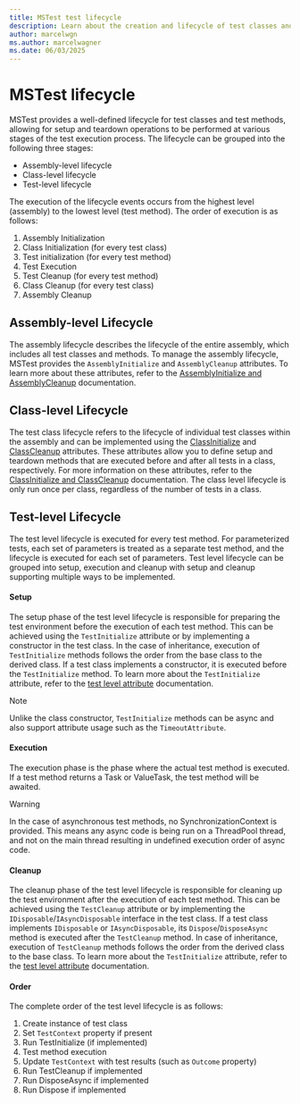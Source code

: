 ```yaml
---
title: MSTest test lifecycle
description: Learn about the creation and lifecycle of test classes and test methods in MSTest.
author: marcelwgn
ms.author: marcelwagner
ms.date: 06/03/2025
---
```


# MSTest lifecycle

MSTest provides a well-defined lifecycle for test classes and test methods, allowing for setup and teardown operations to be performed at various stages of the test execution process. The lifecycle can be grouped into the following three stages:

- Assembly-level lifecycle
- Class-level lifecycle
- Test-level lifecycle

The execution of the lifecycle events occurs from the highest level (assembly) to the lowest level (test method). The order of execution is as follows:

1. Assembly Initialization
1. Class Initialization (for every test class)
1. Test initialization (for every test method)
1. Test Execution
1. Test Cleanup (for every test method)
1. Class Cleanup (for every test class)
1. Assembly Cleanup

## Assembly-level Lifecycle

The assembly lifecycle describes the lifecycle of the entire assembly, which includes all test classes and methods.
To manage the assembly lifecycle, MSTest provides the `AssemblyInitialize` and `AssemblyCleanup` attributes.
To learn more about these attributes, refer to the [AssemblyInitialize and AssemblyCleanup](./unit-testing-mstest-writing-tests-attributes.md#assembly-level) documentation.

## Class-level Lifecycle

The test class lifecycle refers to the lifecycle of individual test classes within the assembly and can be implemented using the [ClassInitialize](xref:Microsoft.VisualStudio.TestTools.UnitTesting.ClassInitializeAttribute) and [ClassCleanup](xref:Microsoft.VisualStudio.TestTools.UnitTesting.ClassCleanupAttribute) attributes.
These attributes allow you to define setup and teardown methods that are executed before and after all tests in a class, respectively.
For more information on these attributes, refer to the [ClassInitialize and ClassCleanup](./unit-testing-mstest-writing-tests-attributes.md#class-level) documentation.
The class level lifecycle is only run once per class, regardless of the number of tests in a class.

## Test-level Lifecycle

The test level lifecycle is executed for every test method. For parameterized tests, each set of parameters is treated as a separate test method, and the lifecycle is executed for each set of parameters.
Test level lifecycle can be grouped into setup, execution and cleanup with setup and cleanup supporting multiple ways to be implemented.

#### Setup

The setup phase of the test level lifecycle is responsible for preparing the test environment before the execution of each test method. This can be achieved using the `TestInitialize` attribute or by implementing a constructor in the test class. In the case of inheritance, execution of `TestInitialize` methods follows the order from the base class to the derived class. If a test class implements a constructor, it is executed before the `TestInitialize` method. To learn more about the `TestInitialize` attribute, refer to the [test level attribute](./unit-testing-mstest-writing-tests-attributes.md#test-level) documentation.

> [!NOTE]
> Unlike the class constructor, `TestInitialize` methods can be async and also support attribute usage such as the `TimeoutAttribute`.

#### Execution

The execution phase is the phase where the actual test method is executed. If a test method returns a Task or ValueTask, the test method will be awaited.

> [!WARNING]
> In the case of asynchronous test methods, no SynchronizationContext is provided. This means any async code is being run on a ThreadPool thread, and not on the main thread resulting in undefined execution order of async code.

#### Cleanup

The cleanup phase of the test level lifecycle is responsible for cleaning up the test environment after the execution of each test method.
This can be achieved using the `TestCleanup` attribute or by implementing the `IDisposable`/`IAsyncDisposable` interface in the test class.
If a test class implements `IDisposable` or `IAsyncDisposable`, its `Dispose`/`DisposeAsync` method is executed after the `TestCleanup` method.
In case of inheritance, execution of `TestCleanup` methods follows the order from the derived class to the base class.
To learn more about the `TestInitialize` attribute, refer to the [test level attribute](./unit-testing-mstest-writing-tests-attributes.md#test-level) documentation.

#### Order

The complete order of the test level lifecycle is as follows:

1. Create instance of test class
1. Set `TestContext` property if present
1. Run TestInitialize (if implemented)
1. Test method execution
1. Update `TestContext` with test results (such as `Outcome` property)
1. Run TestCleanup if implemented
1. Run DisposeAsync if implemented
1. Run Dispose if implemented
